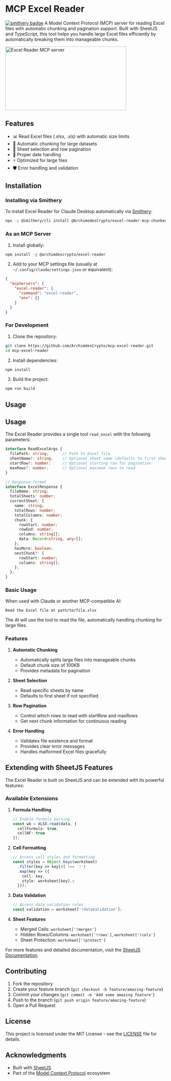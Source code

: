 # MCP Excel Reader

[![smithery badge](https://smithery.ai/badge/@ArchimedesCrypto/excel-reader-mcp-chunked)](https://smithery.ai/server/@ArchimedesCrypto/excel-reader-mcp-chunked)
A Model Context Protocol (MCP) server for reading Excel files with automatic chunking and pagination support. Built with SheetJS and TypeScript, this tool helps you handle large Excel files efficiently by automatically breaking them into manageable chunks.

<a href="https://glama.ai/mcp/servers/jr2ggpdk3a"><img width="380" height="200" src="https://glama.ai/mcp/servers/jr2ggpdk3a/badge" alt="Excel Reader MCP server" /></a>

## Features

- 📊 Read Excel files (.xlsx, .xls) with automatic size limits
- 🔄 Automatic chunking for large datasets
- 📑 Sheet selection and row pagination
- 📅 Proper date handling
- ⚡ Optimized for large files
- 🛡️ Error handling and validation

## Installation

### Installing via Smithery

To install Excel Reader for Claude Desktop automatically via [Smithery](https://smithery.ai/server/@ArchimedesCrypto/excel-reader-mcp-chunked):

```bash
npx -y @smithery/cli install @ArchimedesCrypto/excel-reader-mcp-chunked --client claude
```

### As an MCP Server

1. Install globally:
```bash
npm install -g @archimdescrypto/excel-reader
```

2. Add to your MCP settings file (usually at `~/.config/claude/settings.json` or equivalent):
```json
{
  "mcpServers": {
    "excel-reader": {
      "command": "excel-reader",
      "env": {}
    }
  }
}
```

### For Development

1. Clone the repository:
```bash
git clone https://github.com/ArchimdesCrypto/mcp-excel-reader.git
cd mcp-excel-reader
```

2. Install dependencies:
```bash
npm install
```

3. Build the project:
```bash
npm run build
```

## Usage

## Usage

The Excel Reader provides a single tool `read_excel` with the following parameters:

```typescript
interface ReadExcelArgs {
  filePath: string;      // Path to Excel file
  sheetName?: string;    // Optional sheet name (defaults to first sheet)
  startRow?: number;     // Optional starting row for pagination
  maxRows?: number;      // Optional maximum rows to read
}

// Response format
interface ExcelResponse {
  fileName: string;
  totalSheets: number;
  currentSheet: {
    name: string;
    totalRows: number;
    totalColumns: number;
    chunk: {
      rowStart: number;
      rowEnd: number;
      columns: string[];
      data: Record<string, any>[];
    };
    hasMore: boolean;
    nextChunk?: {
      rowStart: number;
      columns: string[];
    };
  };
}
```

### Basic Usage

When used with Claude or another MCP-compatible AI:

```
Read the Excel file at path/to/file.xlsx
```

The AI will use the tool to read the file, automatically handling chunking for large files.

### Features

1. **Automatic Chunking**
   - Automatically splits large files into manageable chunks
   - Default chunk size of 100KB
   - Provides metadata for pagination

2. **Sheet Selection**
   - Read specific sheets by name
   - Defaults to first sheet if not specified

3. **Row Pagination**
   - Control which rows to read with startRow and maxRows
   - Get next chunk information for continuous reading

4. **Error Handling**
   - Validates file existence and format
   - Provides clear error messages
   - Handles malformed Excel files gracefully

## Extending with SheetJS Features

The Excel Reader is built on SheetJS and can be extended with its powerful features:

### Available Extensions

1. **Formula Handling**
   ```typescript
   // Enable formula parsing
   const wb = XLSX.read(data, {
     cellFormula: true,
     cellNF: true
   });
   ```

2. **Cell Formatting**
   ```typescript
   // Access cell styles and formatting
   const styles = Object.keys(worksheet)
     .filter(key => key[0] !== '!')
     .map(key => ({
       cell: key,
       style: worksheet[key].s
     }));
   ```

3. **Data Validation**
   ```typescript
   // Access data validation rules
   const validation = worksheet['!dataValidation'];
   ```

4. **Sheet Features**
   - Merged Cells: `worksheet['!merges']`
   - Hidden Rows/Columns: `worksheet['!rows']`, `worksheet['!cols']`
   - Sheet Protection: `worksheet['!protect']`

For more features and detailed documentation, visit the [SheetJS Documentation](https://docs.sheetjs.com/).

## Contributing

1. Fork the repository
2. Create your feature branch (`git checkout -b feature/amazing-feature`)
3. Commit your changes (`git commit -m 'Add some amazing feature'`)
4. Push to the branch (`git push origin feature/amazing-feature`)
5. Open a Pull Request

## License

This project is licensed under the MIT License - see the [LICENSE](LICENSE) file for details.

## Acknowledgments

- Built with [SheetJS](https://sheetjs.com/)
- Part of the [Model Context Protocol](https://github.com/modelcontextprotocol/mcp) ecosystem
